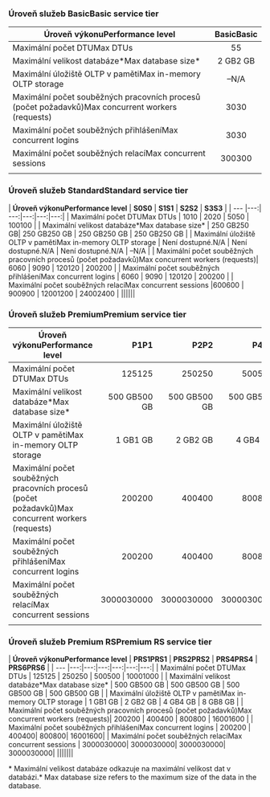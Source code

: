 <!--
Used in:
sql-database-performance-guidance.md  
sql-database-resource-limits.md
sql-database-service-tiers.md  
-->

### <a name="basic-service-tier"></a><span data-ttu-id="58655-101">Úroveň služeb Basic</span><span class="sxs-lookup"><span data-stu-id="58655-101">Basic service tier</span></span>
| <span data-ttu-id="58655-102">**Úroveň výkonu**</span><span class="sxs-lookup"><span data-stu-id="58655-102">**Performance level**</span></span> | <span data-ttu-id="58655-103">**Basic**</span><span class="sxs-lookup"><span data-stu-id="58655-103">**Basic**</span></span> |
| --- | :---: |
| <span data-ttu-id="58655-104">Maximální počet DTU</span><span class="sxs-lookup"><span data-stu-id="58655-104">Max DTUs</span></span> | <span data-ttu-id="58655-105">5</span><span class="sxs-lookup"><span data-stu-id="58655-105">5</span></span> |
| <span data-ttu-id="58655-106">Maximální velikost databáze*</span><span class="sxs-lookup"><span data-stu-id="58655-106">Max database size*</span></span> |<span data-ttu-id="58655-107">2 GB</span><span class="sxs-lookup"><span data-stu-id="58655-107">2 GB</span></span>|
| <span data-ttu-id="58655-108">Maximální úložiště OLTP v paměti</span><span class="sxs-lookup"><span data-stu-id="58655-108">Max in-memory OLTP storage</span></span> |<span data-ttu-id="58655-109">–</span><span class="sxs-lookup"><span data-stu-id="58655-109">N/A</span></span> |
| <span data-ttu-id="58655-110">Maximální počet souběžných pracovních procesů (počet požadavků)</span><span class="sxs-lookup"><span data-stu-id="58655-110">Max concurrent workers (requests)</span></span> |<span data-ttu-id="58655-111">30</span><span class="sxs-lookup"><span data-stu-id="58655-111">30</span></span> |
| <span data-ttu-id="58655-112">Maximální počet souběžných přihlášení</span><span class="sxs-lookup"><span data-stu-id="58655-112">Max concurrent logins</span></span> |<span data-ttu-id="58655-113">30</span><span class="sxs-lookup"><span data-stu-id="58655-113">30</span></span> |
| <span data-ttu-id="58655-114">Maximální počet souběžných relací</span><span class="sxs-lookup"><span data-stu-id="58655-114">Max concurrent sessions</span></span> |<span data-ttu-id="58655-115">300</span><span class="sxs-lookup"><span data-stu-id="58655-115">300</span></span> |
|||

### <a name="standard-service-tier"></a><span data-ttu-id="58655-116">Úroveň služeb Standard</span><span class="sxs-lookup"><span data-stu-id="58655-116">Standard service tier</span></span>
| <span data-ttu-id="58655-117">**Úroveň výkonu**</span><span class="sxs-lookup"><span data-stu-id="58655-117">**Performance level**</span></span> | <span data-ttu-id="58655-118">**S0**</span><span class="sxs-lookup"><span data-stu-id="58655-118">**S0**</span></span> | <span data-ttu-id="58655-119">**S1**</span><span class="sxs-lookup"><span data-stu-id="58655-119">**S1**</span></span> | <span data-ttu-id="58655-120">**S2**</span><span class="sxs-lookup"><span data-stu-id="58655-120">**S2**</span></span> | <span data-ttu-id="58655-121">**S3**</span><span class="sxs-lookup"><span data-stu-id="58655-121">**S3**</span></span> |
| --- |---:| ---:|---:|---:|---:|
| <span data-ttu-id="58655-122">Maximální počet DTU</span><span class="sxs-lookup"><span data-stu-id="58655-122">Max DTUs</span></span> | <span data-ttu-id="58655-123">10</span><span class="sxs-lookup"><span data-stu-id="58655-123">10</span></span> | <span data-ttu-id="58655-124">20</span><span class="sxs-lookup"><span data-stu-id="58655-124">20</span></span> | <span data-ttu-id="58655-125">50</span><span class="sxs-lookup"><span data-stu-id="58655-125">50</span></span> | <span data-ttu-id="58655-126">100</span><span class="sxs-lookup"><span data-stu-id="58655-126">100</span></span> |
| <span data-ttu-id="58655-127">Maximální velikost databáze*</span><span class="sxs-lookup"><span data-stu-id="58655-127">Max database size*</span></span> | <span data-ttu-id="58655-128">250 GB</span><span class="sxs-lookup"><span data-stu-id="58655-128">250 GB</span></span>| <span data-ttu-id="58655-129">250 GB</span><span class="sxs-lookup"><span data-stu-id="58655-129">250 GB</span></span> | <span data-ttu-id="58655-130">250 GB</span><span class="sxs-lookup"><span data-stu-id="58655-130">250 GB</span></span> | <span data-ttu-id="58655-131">250 GB</span><span class="sxs-lookup"><span data-stu-id="58655-131">250 GB</span></span> |
| <span data-ttu-id="58655-132">Maximální úložiště OLTP v paměti</span><span class="sxs-lookup"><span data-stu-id="58655-132">Max in-memory OLTP storage</span></span> | <span data-ttu-id="58655-133">Není dostupné.</span><span class="sxs-lookup"><span data-stu-id="58655-133">N/A</span></span> | <span data-ttu-id="58655-134">Není dostupné.</span><span class="sxs-lookup"><span data-stu-id="58655-134">N/A</span></span> | <span data-ttu-id="58655-135">Není dostupné.</span><span class="sxs-lookup"><span data-stu-id="58655-135">N/A</span></span> | <span data-ttu-id="58655-136">–</span><span class="sxs-lookup"><span data-stu-id="58655-136">N/A</span></span> |
| <span data-ttu-id="58655-137">Maximální počet souběžných pracovních procesů (počet požadavků)</span><span class="sxs-lookup"><span data-stu-id="58655-137">Max concurrent workers (requests)</span></span>| <span data-ttu-id="58655-138">60</span><span class="sxs-lookup"><span data-stu-id="58655-138">60</span></span> | <span data-ttu-id="58655-139">90</span><span class="sxs-lookup"><span data-stu-id="58655-139">90</span></span> | <span data-ttu-id="58655-140">120</span><span class="sxs-lookup"><span data-stu-id="58655-140">120</span></span> | <span data-ttu-id="58655-141">200</span><span class="sxs-lookup"><span data-stu-id="58655-141">200</span></span> |
| <span data-ttu-id="58655-142">Maximální počet souběžných přihlášení</span><span class="sxs-lookup"><span data-stu-id="58655-142">Max concurrent logins</span></span> | <span data-ttu-id="58655-143">60</span><span class="sxs-lookup"><span data-stu-id="58655-143">60</span></span> | <span data-ttu-id="58655-144">90</span><span class="sxs-lookup"><span data-stu-id="58655-144">90</span></span> | <span data-ttu-id="58655-145">120</span><span class="sxs-lookup"><span data-stu-id="58655-145">120</span></span> | <span data-ttu-id="58655-146">200</span><span class="sxs-lookup"><span data-stu-id="58655-146">200</span></span> |
| <span data-ttu-id="58655-147">Maximální počet souběžných relací</span><span class="sxs-lookup"><span data-stu-id="58655-147">Max concurrent sessions</span></span> |<span data-ttu-id="58655-148">600</span><span class="sxs-lookup"><span data-stu-id="58655-148">600</span></span> | <span data-ttu-id="58655-149">900</span><span class="sxs-lookup"><span data-stu-id="58655-149">900</span></span> | <span data-ttu-id="58655-150">1200</span><span class="sxs-lookup"><span data-stu-id="58655-150">1200</span></span> | <span data-ttu-id="58655-151">2400</span><span class="sxs-lookup"><span data-stu-id="58655-151">2400</span></span> |
||||||

### <a name="premium-service-tier"></a><span data-ttu-id="58655-152">Úroveň služeb Premium</span><span class="sxs-lookup"><span data-stu-id="58655-152">Premium service tier</span></span> 
| <span data-ttu-id="58655-153">**Úroveň výkonu**</span><span class="sxs-lookup"><span data-stu-id="58655-153">**Performance level**</span></span> | <span data-ttu-id="58655-154">**P1**</span><span class="sxs-lookup"><span data-stu-id="58655-154">**P1**</span></span> | <span data-ttu-id="58655-155">**P2**</span><span class="sxs-lookup"><span data-stu-id="58655-155">**P2**</span></span> | <span data-ttu-id="58655-156">**P4**</span><span class="sxs-lookup"><span data-stu-id="58655-156">**P4**</span></span> | <span data-ttu-id="58655-157">**P6**</span><span class="sxs-lookup"><span data-stu-id="58655-157">**P6**</span></span> | <span data-ttu-id="58655-158">**P11**</span><span class="sxs-lookup"><span data-stu-id="58655-158">**P11**</span></span> | <span data-ttu-id="58655-159">**P15**</span><span class="sxs-lookup"><span data-stu-id="58655-159">**P15**</span></span> | 
| --- |---:|---:|---:|---:|---:|---:|
| <span data-ttu-id="58655-160">Maximální počet DTU</span><span class="sxs-lookup"><span data-stu-id="58655-160">Max DTUs</span></span> | <span data-ttu-id="58655-161">125</span><span class="sxs-lookup"><span data-stu-id="58655-161">125</span></span> | <span data-ttu-id="58655-162">250</span><span class="sxs-lookup"><span data-stu-id="58655-162">250</span></span> | <span data-ttu-id="58655-163">500</span><span class="sxs-lookup"><span data-stu-id="58655-163">500</span></span> | <span data-ttu-id="58655-164">1000</span><span class="sxs-lookup"><span data-stu-id="58655-164">1000</span></span> | <span data-ttu-id="58655-165">1750</span><span class="sxs-lookup"><span data-stu-id="58655-165">1750</span></span> | <span data-ttu-id="58655-166">4000</span><span class="sxs-lookup"><span data-stu-id="58655-166">4000</span></span> |
| <span data-ttu-id="58655-167">Maximální velikost databáze*</span><span class="sxs-lookup"><span data-stu-id="58655-167">Max database size*</span></span> | <span data-ttu-id="58655-168">500 GB</span><span class="sxs-lookup"><span data-stu-id="58655-168">500 GB</span></span> | <span data-ttu-id="58655-169">500 GB</span><span class="sxs-lookup"><span data-stu-id="58655-169">500 GB</span></span> | <span data-ttu-id="58655-170">500 GB</span><span class="sxs-lookup"><span data-stu-id="58655-170">500  GB</span></span> | <span data-ttu-id="58655-171">500 GB</span><span class="sxs-lookup"><span data-stu-id="58655-171">500 GB</span></span> | <span data-ttu-id="58655-172">4 TB</span><span class="sxs-lookup"><span data-stu-id="58655-172">4 TB</span></span> | <span data-ttu-id="58655-173">4 TB</span><span class="sxs-lookup"><span data-stu-id="58655-173">4 TB</span></span> |
| <span data-ttu-id="58655-174">Maximální úložiště OLTP v paměti</span><span class="sxs-lookup"><span data-stu-id="58655-174">Max in-memory OLTP storage</span></span> | <span data-ttu-id="58655-175">1 GB</span><span class="sxs-lookup"><span data-stu-id="58655-175">1 GB</span></span> | <span data-ttu-id="58655-176">2 GB</span><span class="sxs-lookup"><span data-stu-id="58655-176">2 GB</span></span> | <span data-ttu-id="58655-177">4 GB</span><span class="sxs-lookup"><span data-stu-id="58655-177">4 GB</span></span> | <span data-ttu-id="58655-178">8 GB</span><span class="sxs-lookup"><span data-stu-id="58655-178">8 GB</span></span> | <span data-ttu-id="58655-179">14 GB</span><span class="sxs-lookup"><span data-stu-id="58655-179">14 GB</span></span> | <span data-ttu-id="58655-180">32 GB</span><span class="sxs-lookup"><span data-stu-id="58655-180">32 GB</span></span> |
| <span data-ttu-id="58655-181">Maximální počet souběžných pracovních procesů (počet požadavků)</span><span class="sxs-lookup"><span data-stu-id="58655-181">Max concurrent workers (requests)</span></span>| <span data-ttu-id="58655-182">200</span><span class="sxs-lookup"><span data-stu-id="58655-182">200</span></span> | <span data-ttu-id="58655-183">400</span><span class="sxs-lookup"><span data-stu-id="58655-183">400</span></span> | <span data-ttu-id="58655-184">800</span><span class="sxs-lookup"><span data-stu-id="58655-184">800</span></span> | <span data-ttu-id="58655-185">1600</span><span class="sxs-lookup"><span data-stu-id="58655-185">1600</span></span> | <span data-ttu-id="58655-186">2400</span><span class="sxs-lookup"><span data-stu-id="58655-186">2400</span></span> | <span data-ttu-id="58655-187">6400</span><span class="sxs-lookup"><span data-stu-id="58655-187">6400</span></span> |
| <span data-ttu-id="58655-188">Maximální počet souběžných přihlášení</span><span class="sxs-lookup"><span data-stu-id="58655-188">Max concurrent logins</span></span> | <span data-ttu-id="58655-189">200</span><span class="sxs-lookup"><span data-stu-id="58655-189">200</span></span> | <span data-ttu-id="58655-190">400</span><span class="sxs-lookup"><span data-stu-id="58655-190">400</span></span>| <span data-ttu-id="58655-191">800</span><span class="sxs-lookup"><span data-stu-id="58655-191">800</span></span>| <span data-ttu-id="58655-192">1600</span><span class="sxs-lookup"><span data-stu-id="58655-192">1600</span></span>| <span data-ttu-id="58655-193">2400</span><span class="sxs-lookup"><span data-stu-id="58655-193">2400</span></span>| <span data-ttu-id="58655-194">6400</span><span class="sxs-lookup"><span data-stu-id="58655-194">6400</span></span> |
| <span data-ttu-id="58655-195">Maximální počet souběžných relací</span><span class="sxs-lookup"><span data-stu-id="58655-195">Max concurrent sessions</span></span> | <span data-ttu-id="58655-196">30000</span><span class="sxs-lookup"><span data-stu-id="58655-196">30000</span></span>| <span data-ttu-id="58655-197">30000</span><span class="sxs-lookup"><span data-stu-id="58655-197">30000</span></span>| <span data-ttu-id="58655-198">30000</span><span class="sxs-lookup"><span data-stu-id="58655-198">30000</span></span>| <span data-ttu-id="58655-199">30000</span><span class="sxs-lookup"><span data-stu-id="58655-199">30000</span></span>| <span data-ttu-id="58655-200">30000</span><span class="sxs-lookup"><span data-stu-id="58655-200">30000</span></span>| <span data-ttu-id="58655-201">30000</span><span class="sxs-lookup"><span data-stu-id="58655-201">30000</span></span> |
|||||||

### <a name="premium-rs-service-tier"></a><span data-ttu-id="58655-202">Úroveň služeb Premium RS</span><span class="sxs-lookup"><span data-stu-id="58655-202">Premium RS service tier</span></span> 
| <span data-ttu-id="58655-203">**Úroveň výkonu**</span><span class="sxs-lookup"><span data-stu-id="58655-203">**Performance level**</span></span> | <span data-ttu-id="58655-204">**PRS1**</span><span class="sxs-lookup"><span data-stu-id="58655-204">**PRS1**</span></span> | <span data-ttu-id="58655-205">**PRS2**</span><span class="sxs-lookup"><span data-stu-id="58655-205">**PRS2**</span></span> | <span data-ttu-id="58655-206">**PRS4**</span><span class="sxs-lookup"><span data-stu-id="58655-206">**PRS4**</span></span> | <span data-ttu-id="58655-207">**PRS6**</span><span class="sxs-lookup"><span data-stu-id="58655-207">**PRS6**</span></span> |
| --- |---:|---:|---:|---:|---:|---:|
| <span data-ttu-id="58655-208">Maximální počet DTU</span><span class="sxs-lookup"><span data-stu-id="58655-208">Max DTUs</span></span> | <span data-ttu-id="58655-209">125</span><span class="sxs-lookup"><span data-stu-id="58655-209">125</span></span> | <span data-ttu-id="58655-210">250</span><span class="sxs-lookup"><span data-stu-id="58655-210">250</span></span> | <span data-ttu-id="58655-211">500</span><span class="sxs-lookup"><span data-stu-id="58655-211">500</span></span> | <span data-ttu-id="58655-212">1000</span><span class="sxs-lookup"><span data-stu-id="58655-212">1000</span></span> |
| <span data-ttu-id="58655-213">Maximální velikost databáze*</span><span class="sxs-lookup"><span data-stu-id="58655-213">Max database size*</span></span> | <span data-ttu-id="58655-214">500 GB</span><span class="sxs-lookup"><span data-stu-id="58655-214">500 GB</span></span> | <span data-ttu-id="58655-215">500 GB</span><span class="sxs-lookup"><span data-stu-id="58655-215">500 GB</span></span> | <span data-ttu-id="58655-216">500 GB</span><span class="sxs-lookup"><span data-stu-id="58655-216">500  GB</span></span> | <span data-ttu-id="58655-217">500 GB</span><span class="sxs-lookup"><span data-stu-id="58655-217">500 GB</span></span> |
| <span data-ttu-id="58655-218">Maximální úložiště OLTP v paměti</span><span class="sxs-lookup"><span data-stu-id="58655-218">Max in-memory OLTP storage</span></span> | <span data-ttu-id="58655-219">1 GB</span><span class="sxs-lookup"><span data-stu-id="58655-219">1 GB</span></span> | <span data-ttu-id="58655-220">2 GB</span><span class="sxs-lookup"><span data-stu-id="58655-220">2 GB</span></span> | <span data-ttu-id="58655-221">4 GB</span><span class="sxs-lookup"><span data-stu-id="58655-221">4 GB</span></span> | <span data-ttu-id="58655-222">8 GB</span><span class="sxs-lookup"><span data-stu-id="58655-222">8 GB</span></span> |
| <span data-ttu-id="58655-223">Maximální počet souběžných pracovních procesů (počet požadavků)</span><span class="sxs-lookup"><span data-stu-id="58655-223">Max concurrent workers (requests)</span></span>| <span data-ttu-id="58655-224">200</span><span class="sxs-lookup"><span data-stu-id="58655-224">200</span></span> | <span data-ttu-id="58655-225">400</span><span class="sxs-lookup"><span data-stu-id="58655-225">400</span></span> | <span data-ttu-id="58655-226">800</span><span class="sxs-lookup"><span data-stu-id="58655-226">800</span></span> | <span data-ttu-id="58655-227">1600</span><span class="sxs-lookup"><span data-stu-id="58655-227">1600</span></span> |
| <span data-ttu-id="58655-228">Maximální počet souběžných přihlášení</span><span class="sxs-lookup"><span data-stu-id="58655-228">Max concurrent logins</span></span> | <span data-ttu-id="58655-229">200</span><span class="sxs-lookup"><span data-stu-id="58655-229">200</span></span> | <span data-ttu-id="58655-230">400</span><span class="sxs-lookup"><span data-stu-id="58655-230">400</span></span>| <span data-ttu-id="58655-231">800</span><span class="sxs-lookup"><span data-stu-id="58655-231">800</span></span>| <span data-ttu-id="58655-232">1600</span><span class="sxs-lookup"><span data-stu-id="58655-232">1600</span></span>|
| <span data-ttu-id="58655-233">Maximální počet souběžných relací</span><span class="sxs-lookup"><span data-stu-id="58655-233">Max concurrent sessions</span></span> | <span data-ttu-id="58655-234">30000</span><span class="sxs-lookup"><span data-stu-id="58655-234">30000</span></span>| <span data-ttu-id="58655-235">30000</span><span class="sxs-lookup"><span data-stu-id="58655-235">30000</span></span>| <span data-ttu-id="58655-236">30000</span><span class="sxs-lookup"><span data-stu-id="58655-236">30000</span></span>| <span data-ttu-id="58655-237">30000</span><span class="sxs-lookup"><span data-stu-id="58655-237">30000</span></span>|
|||||||

<span data-ttu-id="58655-238">\* Maximální velikost databáze odkazuje na maximální velikost dat v databázi.</span><span class="sxs-lookup"><span data-stu-id="58655-238">\* Max database size refers to the maximum size of the data in the database.</span></span> 